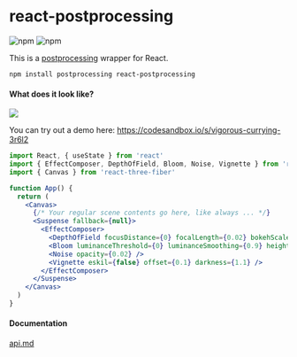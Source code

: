 # react-postprocessing

![npm](https://img.shields.io/npm/v/react-postprocessing?label=npm%20package&style=flat-square) ![npm](https://img.shields.io/npm/dt/react-postprocessing?style=flat-square)

This is a [postprocessing](https://vanruesc.github.io/postprocessing) wrapper for React.

    npm install postprocessing react-postprocessing
    
#### What does it look like?

![](https://i.imgur.com/mZucXdX.jpg)

You can try out a demo here: https://codesandbox.io/s/vigorous-currying-3r6l2

```jsx
import React, { useState } from 'react'
import { EffectComposer, DepthOfField, Bloom, Noise, Vignette } from 'react-postprocessing'
import { Canvas } from 'react-three-fiber'

function App() {
  return (
    <Canvas>
      {/* Your regular scene contents go here, like always ... */}
      <Suspense fallback={null}>
        <EffectComposer>
          <DepthOfField focusDistance={0} focalLength={0.02} bokehScale={2} height={480} />
          <Bloom luminanceThreshold={0} luminanceSmoothing={0.9} height={300} />
          <Noise opacity={0.02} />
          <Vignette eskil={false} offset={0.1} darkness={1.1} />
        </EffectComposer>
      </Suspense>
    </Canvas>
  )
}
```
    
#### Documentation

[api.md](https://github.com/react-spring/react-postprocessing/blob/master/api.md)
